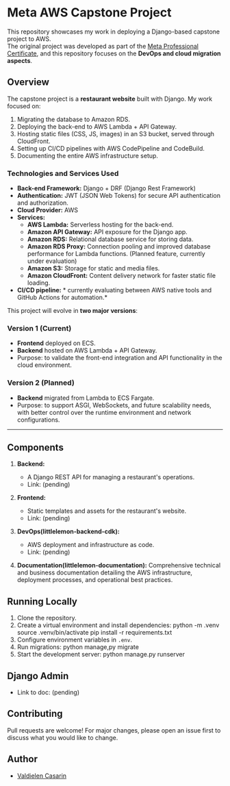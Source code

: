 # Meta AWS Capstone Project

This repository showcases my work in deploying a Django-based capstone project to AWS.  
The original project was developed as part of the [Meta Professional Certificate](https://www.coursera.org/professional-certificates/meta-back-end-developer), 
and this repository focuses on the **DevOps and cloud migration aspects**.


## Overview

The capstone project is a **restaurant website** built with Django. My work focused on:
1. Migrating the database to Amazon RDS.
2. Deploying the back-end to AWS Lambda + API Gateway.
3. Hosting static files (CSS, JS, images) in an S3 bucket, served through CloudFront.
4. Setting up CI/CD pipelines with AWS CodePipeline and CodeBuild.
5. Documenting the entire AWS infrastructure setup.

### Technologies and Services Used
- **Back-end Framework:** Django + DRF (Django Rest Framework)
- **Authentication:** JWT (JSON Web Tokens) for secure API authentication and authorization.
- **Cloud Provider:** AWS
- **Services:**
   - **AWS Lambda:** Serverless hosting for the back-end.
   - **Amazon API Gateway:** API exposure for the Django app.
   - **Amazon RDS:** Relational database service for storing data.
   - **Amazon RDS Proxy:** Connection pooling and improved database performance for Lambda functions. (Planned feature, currently under evaluation)
   - **Amazon S3:** Storage for static and media files.
   - **Amazon CloudFront:** Content delivery network for faster static file loading.
- **CI/CD pipeline:** * currently evaluating between AWS native tools and GitHub Actions for automation.*


This project will evolve in **two major versions**:

### Version 1 (Current)
- **Frontend** deployed on ECS.
- **Backend** hosted on AWS Lambda + API Gateway.
- Purpose: to validate the front-end integration and API functionality in the cloud environment.

### Version 2 (Planned)
- **Backend** migrated from Lambda to ECS Fargate.
- Purpose: to support ASGI, WebSockets, and future scalability needs, with better control over the runtime environment and network configurations.

---



## Components

1. **Backend:** 
   - A Django REST API for managing a restaurant's operations.
   - Link: (pending)

2. **Frontend:** 
   - Static templates and assets for the restaurant's website.
   - Link: (pending)

3. **DevOps(littlelemon-backend-cdk):** 
   - AWS deployment and infrastructure as code.
   - Link: (pending)

4. **Documentation(littlelemon-documentation):** Comprehensive technical and business documentation detailing the AWS infrastructure, deployment processes, and operational best practices.


## Running Locally

1. Clone the repository.
2. Create a virtual environment and install dependencies:
python -m .venv source .venv/bin/activate pip install -r requirements.txt
3. Configure environment variables in `.env`.
4. Run migrations: python manage,py migrate
5. Start the development server: python manage.py runserver

## Django Admin

- Link to doc: (pending)

## Contributing

Pull requests are welcome! For major changes, please open an issue first to discuss what you would like to change.

## Author

- [Valdielen Casarin](https://www.linkedin.com/in/valdielen-casarin/)